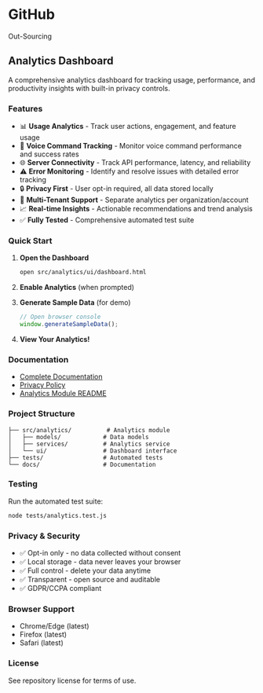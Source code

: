 # GitHub
Out-Sourcing

## Analytics Dashboard

A comprehensive analytics dashboard for tracking usage, performance, and productivity insights with built-in privacy controls.

### Features

- 📊 **Usage Analytics** - Track user actions, engagement, and feature usage
- 🎤 **Voice Command Tracking** - Monitor voice command performance and success rates
- 🌐 **Server Connectivity** - Track API performance, latency, and reliability
- ⚠️ **Error Monitoring** - Identify and resolve issues with detailed error tracking
- 🔒 **Privacy First** - User opt-in required, all data stored locally
- 👥 **Multi-Tenant Support** - Separate analytics per organization/account
- 📈 **Real-time Insights** - Actionable recommendations and trend analysis
- ✅ **Fully Tested** - Comprehensive automated test suite

### Quick Start

1. **Open the Dashboard**
   ```bash
   open src/analytics/ui/dashboard.html
   ```

2. **Enable Analytics** (when prompted)

3. **Generate Sample Data** (for demo)
   ```javascript
   // Open browser console
   window.generateSampleData();
   ```

4. **View Your Analytics!**

### Documentation

- [Complete Documentation](docs/ANALYTICS_DASHBOARD.md)
- [Privacy Policy](docs/PRIVACY_POLICY.md)
- [Analytics Module README](src/analytics/README.md)

### Project Structure

```
├── src/analytics/          # Analytics module
│   ├── models/            # Data models
│   ├── services/          # Analytics service
│   └── ui/                # Dashboard interface
├── tests/                 # Automated tests
└── docs/                  # Documentation
```

### Testing

Run the automated test suite:

```bash
node tests/analytics.test.js
```

### Privacy & Security

- ✅ Opt-in only - no data collected without consent
- ✅ Local storage - data never leaves your browser
- ✅ Full control - delete your data anytime
- ✅ Transparent - open source and auditable
- ✅ GDPR/CCPA compliant

### Browser Support

- Chrome/Edge (latest)
- Firefox (latest)  
- Safari (latest)

### License

See repository license for terms of use.
